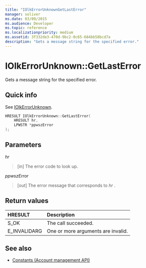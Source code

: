 ```yaml
---
title: "IOlkErrorUnknownGetLastError"
manager: soliver
ms.date: 03/09/2015
ms.audience: Developer
ms.topic: reference
ms.localizationpriority: medium
ms.assetid: 3f332de3-470d-9bc2-0c65-684bb58bcd7a
description: "Gets a message string for the specified error."
---
```


# IOlkErrorUnknown::GetLastError

Gets a message string for the specified error. 
  
## Quick info

See [IOlkErrorUnknown](iolkerrorunknown.md).
  
```cpp
HRESULT IOlkErrorUnknown::GetLastError(  
    HRESULT hr, 
    LPWSTR *ppwszError 
); 

```

## Parameters

_hr_
  
> [in] The error code to look up.
    
_ppwszError_
  
> [out] The error message that corresponds to  *hr*  . 
    
## Return values

|**HRESULT**|**Description**|
|:-----|:-----|
|S_OK  <br/> |The call succeeded. |
|E_INVALIDARG  <br/> |One or more arguments are invalid. |
   
## See also

- [Constants (Account management API)](constants-account-management-api.md)

